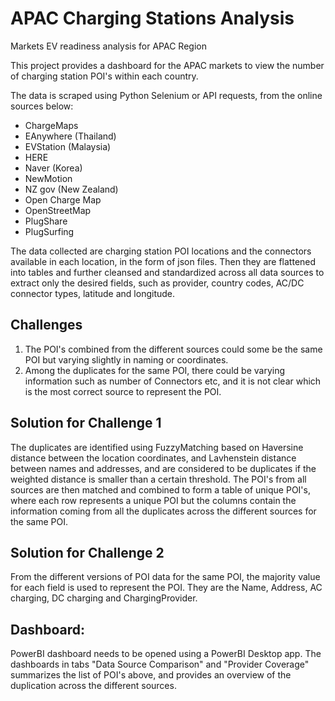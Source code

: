 # APAC Charging Stations Analysis
Markets EV readiness analysis for APAC Region 

This project provides a dashboard for the APAC markets to view the number of charging station POI's within each country.

The data is scraped using Python Selenium or API requests, from the online sources below:
  - ChargeMaps
  - EAnywhere (Thailand)
  - EVStation (Malaysia)  
  - HERE 
  - Naver (Korea)  
  - NewMotion  
  - NZ gov (New Zealand)  
  - Open Charge Map
  - OpenStreetMap
  - PlugShare
  - PlugSurfing

The data collected are charging station POI locations and the connectors available in each location, in the form of json files.
Then they are flattened into tables and further cleansed and standardized across all data sources to extract only the desired fields, such as provider, country codes, AC/DC connector types, latitude and longitude.

## Challenges
1. The POI's combined from the different sources could some be the same POI but varying slightly in naming or coordinates. 
2. Among the duplicates for the same POI, there could be varying information such as number of Connectors etc, and it is not clear which is the most correct source to represent the POI.

## Solution for Challenge 1
The duplicates are identified using FuzzyMatching based on Haversine distance between the location coordinates, and Lavhenstein distance between names and addresses, and are considered to be duplicates if the weighted distance is smaller than a certain threshold.
The POI's from all sources are then matched and combined to form a table of unique POI's, where each row represents a unique POI but the columns contain the information coming from all the duplicates across the different sources for the same POI.

## Solution for Challenge 2
From the different versions of POI data for the same POI, the majority value for each field is used to represent the POI. 
They are the Name, Address, AC charging, DC charging and ChargingProvider.

## Dashboard: 
PowerBI dashboard needs to be opened using a PowerBI Desktop app.
The dashboards in tabs "Data Source Comparison" and "Provider Coverage" summarizes the list of POI's above, and provides an overview of the duplication across the different sources.
